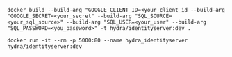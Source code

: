 ```docker build --build-arg "GOOGLE_CLIENT_ID=<your_client_id --build-arg "GOOGLE_SECRET=<your_secret" --build-arg "SQL_SOURCE=<your_sql_source>" --build-arg "SQL_USER=<your_user" --build-arg "SQL_PASSWORD=<you_password>" -t hydra/identityserver:dev .```

```docker run -it --rm -p 5000:80 --name hydra_identityserver  hydra/identityserver:dev```